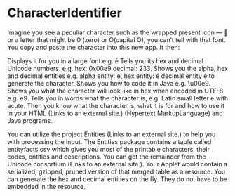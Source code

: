 # CharacterIdentifier
Imagine you see a peculiar character such as the wrapped present icon — 🎁 or a letter that might be 0 (zero) or O(capital O), you can’t tell with that font. You copy and paste the character into this new app. It then:

Displays it for you in a large font e.g. é
Tells you its hex and decimal Unicode numbers. e.g. hex: 0x00e9 decimal: 233.
Shows you the alpha, hex and decimal entities e.g. alpha entity: &eacute;, hex entity: &#x00e9; decimal entity &#233; to generate the character.
Shows you how to code it in Java e.g. \u00e9.
Shows you what the character will look like in hex when encoded in UTF-8 e.g. e9.
Tells you in words what the character is, e.g. Latin small letter e with acute.
Then you know what the character is, what it is for and how to use it in your HTML (Links to an external site.) (Hypertext MarkupLanguage) and Java programs.

You can utilize the project Entities (Links to an external site.) to help you with processing the input. The Entities package contains a table called entityfacts.csv which gives you most of the printable characters, their codes, entities and descriptions. You can get the remainder from the Unicode consortium (Links to an external site.). Your Applet would contain a serialized, gzipped, pruned version of that merged table as a resource. You can generate the hex and decimal entities on the fly. They do not have to be embedded in the resource. 
